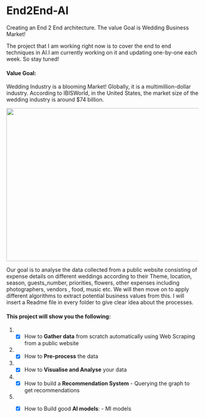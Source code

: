 # End2End-AI
Creating an End 2 End architecture. The value Goal is Wedding Business Market!


The project that I am working right now is to cover the end to end techniques in AI.I am currently working on it and updating one-by-one each week. So stay tuned!
          
  #### Value Goal:
  
Wedding Industry is a blooming Market! Globally, it is a multimillion-dollar industry. According to IBISWorld, in the United States, the market size of the wedding industry is around $74 billion.

<img src="https://user-images.githubusercontent.com/84439960/187660539-ca5ec49e-3691-4cc3-9289-a88fe5eede73.jpg" width="600" height="400" />

  
Our goal is to analyse the data collected from a public website consisting of expense details on different weddings according to their Theme, location, season, guests_number, priorities, flowers, other expenses including photographers, vendors , food, music etc. We will then move on to apply different algorithms to extract potential business values from this. I will insert a Readme file in every folder to give clear idea about the processes. 

#### This project will show you the following:

1) - [x] How to **Gather data** from scratch automatically using Web Scraping from a public website 
2) - [x] How to **Pre-process** the data
3) - [x] How to **Visualise and Analyse** your data
4) - [x] How to build a **Recommendation System**
          - Querying the graph to get recommendations
 5) - [x] How to Build good **AI models**:
          - Ml models
          
          
